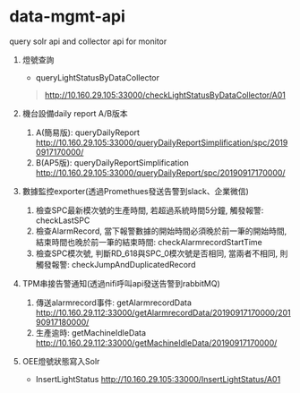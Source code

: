# data-mgmt-api

query solr api and collector api for monitor  

1. 燈號查詢
    -  queryLightStatusByDataCollector
    > http://10.160.29.105:33000/checkLightStatusByDataCollector/A01
        
2.  機台設備daily report A/B版本
    1.  A(簡易版): queryDailyReport
        http://10.160.29.105:33000/queryDailyReportSimplification/spc/20190917170000/
    2.  B(AP5版): queryDailyReportSimplification
        http://10.160.29.105:33000/queryDailyReport/spc/20190917170000/
        
3. 數據監控exporter(透過Promethues發送告警到slack、企業微信)
    1.  檢查SPC最新模次號的生產時間, 若超過系統時間5分鐘, 觸發報警: checkLastSPC
    2.  檢查AlarmRecord, 當下報警數據的開始時間必須晚於前一筆的開始時間, 結束時間也晚於前一筆的結束時間: checkAlarmrecordStartTime
    3.  檢查SPC模次號, 判斷RD_618與SPC_0模次號是否相同, 當兩者不相同, 則觸發報警: checkJumpAndDuplicatedRecord

4. TPM串接告警通知(透過nifi呼叫api發送告警到rabbitMQ)
    1.  傳送alarmrecord事件: getAlarmrecordData
        http://10.160.29.112:33000/getAlarmrecordData/20190917170000/20190917180000/
    2.  生產逾時: getMachineIdleData
        http://10.160.29.112:33000/getMachineIdleData/20190917170000/
5. OEE燈號狀態寫入Solr
    - InsertLightStatus
        http://10.160.29.105:33000/InsertLightStatus/A01

